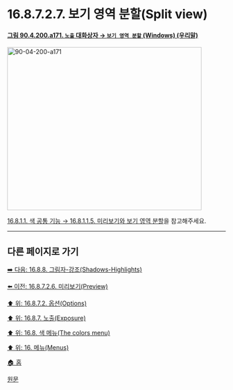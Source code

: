 # 16.8.7.2.7. 보기 영역 분할(Split view)

<a id="90-04-200-a171"></a>

#### [그림 90.4.200.a171. `노출` 대화상자 → `보기 영역 분할` (Windows) (우리말)](./90-04-0200-exposure.md#90-04-200-a171)
<img width="448" height="376" alt="90-04-200-a171" src="https://github.com/user-attachments/assets/5cfb5991-e6eb-4d3e-bb2a-63b49334b3cb" />

[16.8.1.1. 색 공통 기능 → 16.8.1.1.5. 미리보기와 보기 영역 분할](./16-08-01-01-05-preview_n_split_view.md)을 참고해주세요.

***

## 다른 페이지로 가기

[➡️ 다음: 16.8.8. 그림자-강조(Shadows-Highlights)](./16-08-08-00-shadows-highlights.md)

[⬅️ 이전: 16.8.7.2.6. 미리보기(Preview)](./16-08-07-02-06-preview.md)

[⬆️ 위: 16.8.7.2. 옵션(Options)](./16-08-07-02-00-options.md)

[⬆️ 위: 16.8.7. 노출(Exposure)](./16-08-07-00-exposure.md)

[⬆️ 위: 16.8. 색 메뉴(The colors menu)](./16-08-00-the-colors-menu.md)

[⬆️ 위: 16. 메뉴(Menus)](./16-00-menus.md)

[🏠 홈](./00-home.md)

[원문](https://docs.gimp.org/2.10/ko/gimp-filter-exposure.html#idm30895)